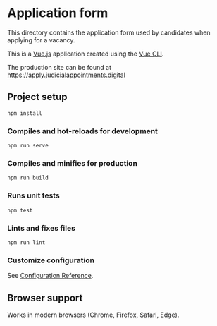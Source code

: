 # Application form

This directory contains the application form used by candidates when applying for a vacancy.

This is a [Vue.js](https://vuejs.org) application created using the [Vue CLI](https://cli.vuejs.org).

The production site can be found at https://apply.judicialappointments.digital

## Project setup

```
npm install
```

### Compiles and hot-reloads for development

```
npm run serve
```

### Compiles and minifies for production

```
npm run build
```

### Runs unit tests

```
npm test
```

### Lints and fixes files
```
npm run lint
```

### Customize configuration
See [Configuration Reference](https://cli.vuejs.org/config/).

## Browser support

Works in modern browsers (Chrome, Firefox, Safari, Edge).
